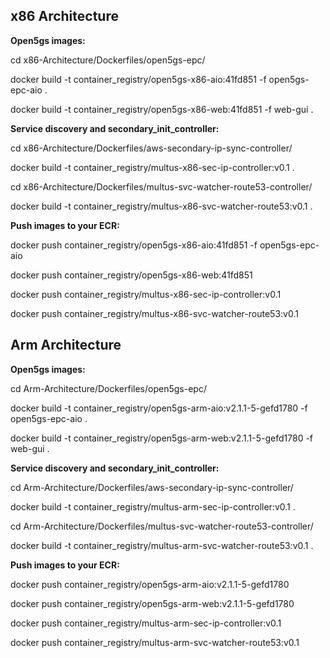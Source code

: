 ## x86 Architecture

**Open5gs images:**

 cd x86-Architecture/Dockerfiles/open5gs-epc/
 
 docker build -t container_registry/open5gs-x86-aio:41fd851 -f open5gs-epc-aio .
 
 docker build -t container_registry/open5gs-x86-web:41fd851 -f web-gui .

**Service discovery and secondary_init_controller:**

 cd x86-Architecture/Dockerfiles/aws-secondary-ip-sync-controller/
 
 docker build -t container_registry/multus-x86-sec-ip-controller:v0.1 .
 
 cd x86-Architecture/Dockerfiles/multus-svc-watcher-route53-controller/
 
 docker build -t container_registry/multus-x86-svc-watcher-route53:v0.1 .
 
**Push images to your ECR:**

 docker push container_registry/open5gs-x86-aio:41fd851 -f open5gs-epc-aio
 
 docker push container_registry/open5gs-x86-web:41fd851
 
 docker push container_registry/multus-x86-sec-ip-controller:v0.1
 
 docker push container_registry/multus-x86-svc-watcher-route53:v0.1
 
## Arm Architecture 
 **Open5gs images:**
 
 cd Arm-Architecture/Dockerfiles/open5gs-epc/
 
 docker build -t container_registry/open5gs-arm-aio:v2.1.1-5-gefd1780 -f open5gs-epc-aio .
 
 docker build -t container_registry/open5gs-arm-web:v2.1.1-5-gefd1780 -f web-gui .

**Service discovery and secondary_init_controller:**

 cd Arm-Architecture/Dockerfiles/aws-secondary-ip-sync-controller/
 
 docker build -t container_registry/multus-arm-sec-ip-controller:v0.1 .
 
 cd Arm-Architecture/Dockerfiles/multus-svc-watcher-route53-controller/
 
 docker build -t container_registry/multus-arm-svc-watcher-route53:v0.1 .
 
**Push images to your ECR:**

 docker push container_registry/open5gs-arm-aio:v2.1.1-5-gefd1780
 
 docker push container_registry/open5gs-arm-web:v2.1.1-5-gefd1780
 
 docker push container_registry/multus-arm-sec-ip-controller:v0.1
 
 docker push container_registry/multus-arm-svc-watcher-route53:v0.1
